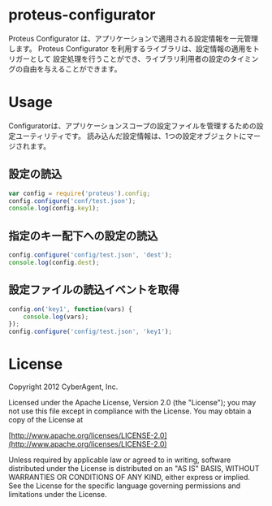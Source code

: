 proteus-configurator
==============================

Proteus Configurator は、アプリケーションで適用される設定情報を一元管理します。
Proteus Configurator を利用するライブラリは、設定情報の適用をトリガーとして
設定処理を行うことができ、ライブラリ利用者の設定のタイミングの自由を与えることができます。

# Usage

Configuratorは、アプリケーションスコープの設定ファイルを管理するための設定ユーティリティです。
読み込んだ設定情報は、1つの設定オブジェクトにマージされます。

## 設定の読込

```js
var config = require('proteus').config;
config.configure('conf/test.json');
console.log(config.key1);
```

## 指定のキー配下への設定の読込

```js
config.configure('config/test.json', 'dest');
console.log(config.dest);
```

## 設定ファイルの読込イベントを取得

```js
config.on('key1', function(vars) {
	console.log(vars);
});
config.configure('config/test.json', 'key1');
```

# License

Copyright 2012 CyberAgent, Inc.

Licensed under the Apache License, Version 2.0 (the "License");
you may not use this file except in compliance with the License.
You may obtain a copy of the License at

[http://www.apache.org/licenses/LICENSE-2.0](http://www.apache.org/licenses/LICENSE-2.0)

Unless required by applicable law or agreed to in writing, software
distributed under the License is distributed on an "AS IS" BASIS,
WITHOUT WARRANTIES OR CONDITIONS OF ANY KIND, either express or implied.
See the License for the specific language governing permissions and
limitations under the License.

